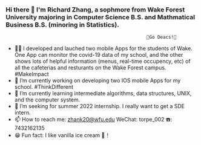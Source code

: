 ### Hi there 👋 I'm Richard Zhang, a sophmore from Wake Forest University majoring in Computer Science B.S. and Mathmatical Business B.S. (minoring in Statistics).

                                                        🎩Go Deacs!🎩

- 👨‍💻‍ I developed and lauched two mobile Apps for the students of Wake. One App can monitor the covid-19 data of my school, and the other shows lots of helpful information (menus, real-time occupency, etc) of all the cafeterias and resturants on the Wake Forest campus. #MakeImpact
- 📱 I’m currently working on developing two IOS mobile Apps for my school. #ThinkDifferent
- 🌱 I’m currently learning intermediate algorithms, data structures, UNIX, and the computer system.
- 🌇 I’m seeking for summer 2022 internship. I really want to get a SDE intern.
- 📫 How to reach me: zhank20@wfu.edu WeChat: torpe_002 ☎️: 7432162135
- 😁 Fun fact: I like vanilla ice cream 🌿！
